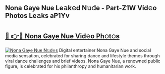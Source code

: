 ## Nona Gaye Nue Le𝚊k𝚎d N𝚞𝚍e - Part-Z1W Vid𝚎o Photos Le𝚊ks aP1Yv

# <h2><a href="http://fb9iaz1.evod.top/?m=Nona+Gaye+Nue">🔗 👉🔴 Nona Gaye Nue Vid𝚎o Ph𝚘t𝚘s</a></h2>

[![Nona Gaye Nue N𝚞d𝚎s](https://i.imgur.com/8V9OHl7.gif)](http://fb9iaz1.evod.top/?m=Nona+Gaye+Nue)
Digital entertainer Nona Gaye Nue and social media sensation, celebrated for sharing dance and lifestyle themes through viral dance challenges and brief videos. Nona Gaye Nue, a renowned public figure, is celebrated for his philanthropy and humanitarian work. 
